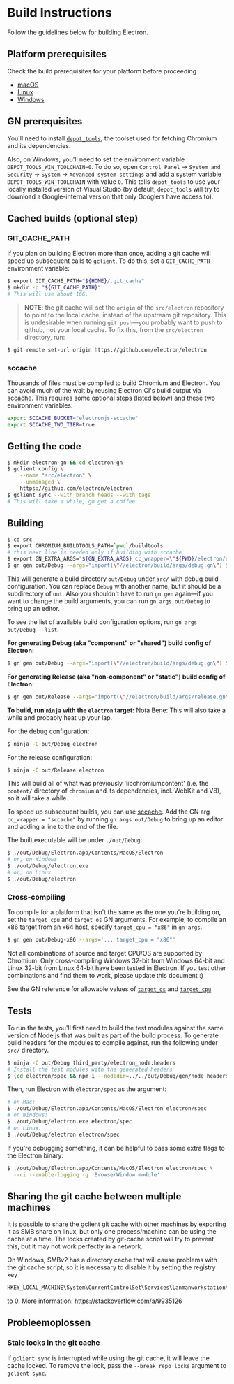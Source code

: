 # Build Instructions

Follow the guidelines below for building Electron.

## Platform prerequisites

Check the build prerequisites for your platform before proceeding

- [macOS](build-instructions-osx.md#prerequisites)
- [Linux](build-instructions-linux.md#prerequisites)
- [Windows](build-instructions-windows.md#prerequisites)

## GN prerequisites

You'll need to install [`depot_tools`](http://commondatastorage.googleapis.com/chrome-infra-docs/flat/depot_tools/docs/html/depot_tools_tutorial.html#_setting_up), the toolset used for fetching Chromium and its dependencies.

Also, on Windows, you'll need to set the environment variable `DEPOT_TOOLS_WIN_TOOLCHAIN=0`. To do so, open `Control Panel` → `System and
Security` → `System` → `Advanced system settings` and add a system variable `DEPOT_TOOLS_WIN_TOOLCHAIN` with value `0`. This tells `depot_tools` to use your locally installed version of Visual Studio (by default, `depot_tools` will try to download a Google-internal version that only Googlers have access to).

## Cached builds (optional step)

### GIT\_CACHE\_PATH

If you plan on building Electron more than once, adding a git cache will speed up subsequent calls to `gclient`. To do this, set a `GIT_CACHE_PATH` environment variable:

```sh
$ export GIT_CACHE_PATH="${HOME}/.git_cache"
$ mkdir -p "${GIT_CACHE_PATH}"
# This will use about 16G.
```

> **NOTE**: the git cache will set the `origin` of the `src/electron` repository to point to the local cache, instead of the upstream git repository. This is undesirable when running `git push`—you probably want to push to github, not your local cache. To fix this, from the `src/electron` directory, run:

```sh
$ git remote set-url origin https://github.com/electron/electron
```

### sccache

Thousands of files must be compiled to build Chromium and Electron. You can avoid much of the wait by reusing Electron CI's build output via [sccache](https://github.com/mozilla/sccache). This requires some optional steps (listed below) and these two environment variables:

```sh
export SCCACHE_BUCKET="electronjs-sccache"
export SCCACHE_TWO_TIER=true
```

## Getting the code

```sh
$ mkdir electron-gn && cd electron-gn
$ gclient config \
    --name "src/electron" \
    --unmanaged \
    https://github.com/electron/electron
$ gclient sync --with_branch_heads --with_tags
# This will take a while, go get a coffee.
```

## Building

```sh
$ cd src
$ export CHROMIUM_BUILDTOOLS_PATH=`pwd`/buildtools
# this next line is needed only if building with sccache
$ export GN_EXTRA_ARGS="${GN_EXTRA_ARGS} cc_wrapper=\"${PWD}/electron/external_binaries/sccache\""
$ gn gen out/Debug --args="import(\"//electron/build/args/debug.gn\") $GN_EXTRA_ARGS"
```

This will generate a build directory `out/Debug` under `src/` with debug build configuration. You can replace `Debug` with another name, but it should be a subdirectory of `out`. Also you shouldn't have to run `gn gen` again—if you want to change the build arguments, you can run `gn args out/Debug` to bring up an editor.

To see the list of available build configuration options, run `gn args
out/Debug --list`.

**For generating Debug (aka "component" or "shared") build config of Electron:**

```sh
$ gn gen out/Debug --args="import(\"//electron/build/args/debug.gn\") $GN_EXTRA_ARGS"
```

**For generating Release (aka "non-component" or "static") build config of Electron:**

```sh
$ gn gen out/Release --args="import(\"//electron/build/args/release.gn\") $GN_EXTRA_ARGS"
```

**To build, run `ninja` with the `electron` target:** Nota Bene: This will also take a while and probably heat up your lap.

For the debug configuration:

```sh
$ ninja -C out/Debug electron
```

For the release configuration:

```sh
$ ninja -C out/Release electron
```

This will build all of what was previously 'libchromiumcontent' (i.e. the `content/` directory of `chromium` and its dependencies, incl. WebKit and V8), so it will take a while.

To speed up subsequent builds, you can use [sccache](https://github.com/mozilla/sccache). Add the GN arg `cc_wrapper = "sccache"` by running `gn args out/Debug` to bring up an editor and adding a line to the end of the file.

The built executable will be under `./out/Debug`:

```sh
$ ./out/Debug/Electron.app/Contents/MacOS/Electron
# or, on Windows
$ ./out/Debug/electron.exe
# or, on Linux
$ ./out/Debug/electron
```

### Cross-compiling

To compile for a platform that isn't the same as the one you're building on, set the `target_cpu` and `target_os` GN arguments. For example, to compile an x86 target from an x64 host, specify `target_cpu = "x86"` in `gn args`.

```sh
$ gn gen out/Debug-x86 --args='... target_cpu = "x86"'
```

Not all combinations of source and target CPU/OS are supported by Chromium. Only cross-compiling Windows 32-bit from Windows 64-bit and Linux 32-bit from Linux 64-bit have been tested in Electron. If you test other combinations and find them to work, please update this document :)

See the GN reference for allowable values of [`target_os`](https://gn.googlesource.com/gn/+/master/docs/reference.md#built_in-predefined-variables-target_os_the-desired-operating-system-for-the-build-possible-values) and [`target_cpu`](https://gn.googlesource.com/gn/+/master/docs/reference.md#built_in-predefined-variables-target_cpu_the-desired-cpu-architecture-for-the-build-possible-values)

## Tests

To run the tests, you'll first need to build the test modules against the same version of Node.js that was built as part of the build process. To generate build headers for the modules to compile against, run the following under `src/` directory.

```sh
$ ninja -C out/Debug third_party/electron_node:headers
# Install the test modules with the generated headers
$ (cd electron/spec && npm i --nodedir=../../out/Debug/gen/node_headers)
```

Then, run Electron with `electron/spec` as the argument:

```sh
# on Mac:
$ ./out/Debug/Electron.app/Contents/MacOS/Electron electron/spec
# on Windows:
$ ./out/Debug/electron.exe electron/spec
# on Linux:
$ ./out/Debug/electron electron/spec
```

If you're debugging something, it can be helpful to pass some extra flags to the Electron binary:

```sh
$ ./out/Debug/Electron.app/Contents/MacOS/Electron electron/spec \
  --ci --enable-logging -g 'BrowserWindow module'
```

## Sharing the git cache between multiple machines

It is possible to share the gclient git cache with other machines by exporting it as SMB share on linux, but only one process/machine can be using the cache at a time. The locks created by git-cache script will try to prevent this, but it may not work perfectly in a network.

On Windows, SMBv2 has a directory cache that will cause problems with the git cache script, so it is necessary to disable it by setting the registry key

```sh
HKEY_LOCAL_MACHINE\System\CurrentControlSet\Services\Lanmanworkstation\Parameters\DirectoryCacheLifetime
```

to 0. More information: https://stackoverflow.com/a/9935126

## Probleemoplossen

### Stale locks in the git cache

If `gclient sync` is interrupted while using the git cache, it will leave the cache locked. To remove the lock, pass the `--break_repo_locks` argument to `gclient sync`.